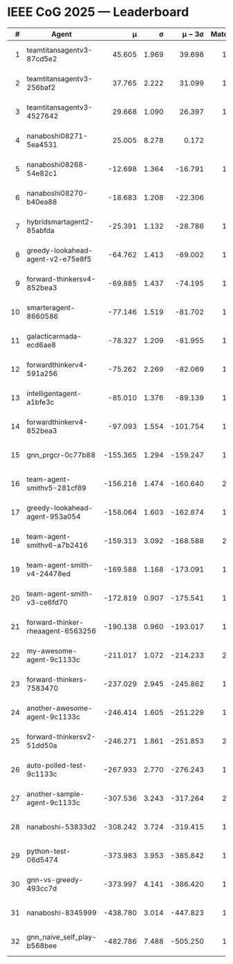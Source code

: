 # IEEE CoG 2025 — Leaderboard

| # | Agent | μ | σ | μ − 3σ | Matches | Updated |
|---:|---|---:|---:|---:|---:|---|
| 1 | teamtitansagentv3-87cd5e2 | 45.605 | 1.969 | 39.698 | 1840 | 2025-08-27 10:13 |
| 2 | teamtitansagentv3-256baf2 | 37.765 | 2.222 | 31.099 | 1820 | 2025-08-27 10:13 |
| 3 | teamtitansagentv3-4527642 | 29.668 | 1.090 | 26.397 | 1760 | 2025-08-27 10:13 |
| 4 | nanaboshi08271-5ea4531 | 25.005 | 8.278 | 0.172 | 220 | 2025-08-27 10:13 |
| 5 | nanaboshi08268-54e82c1 | -12.698 | 1.364 | -16.791 | 1520 | 2025-08-27 10:13 |
| 6 | nanaboshi08270-b40ea88 | -18.683 | 1.208 | -22.306 | 580 | 2025-08-27 10:13 |
| 7 | hybridsmartagent2-85abfda | -25.391 | 1.132 | -28.786 | 1433 | 2025-08-27 10:13 |
| 8 | greedy-lookahead-agent-v2-e75e8f5 | -64.762 | 1.413 | -69.002 | 1678 | 2025-08-27 10:13 |
| 9 | forward-thinkersv4-852bea3 | -69.885 | 1.437 | -74.195 | 1633 | 2025-08-27 10:13 |
| 10 | smarteragent-8660586 | -77.146 | 1.519 | -81.702 | 1555 | 2025-08-27 10:13 |
| 11 | galacticarmada-ecd6ae8 | -78.327 | 1.209 | -81.955 | 1620 | 2025-08-27 10:13 |
| 12 | forwardthinkerv4-591a256 | -75.262 | 2.269 | -82.069 | 1588 | 2025-08-27 10:13 |
| 13 | intelligentagent-a1bfe3c | -85.010 | 1.376 | -89.139 | 1581 | 2025-08-27 10:13 |
| 14 | forwardthinkerv4-852bea3 | -97.093 | 1.554 | -101.754 | 1496 | 2025-08-27 10:13 |
| 15 | gnn_prgcr-0c77b88 | -155.365 | 1.294 | -159.247 | 1480 | 2025-08-27 10:13 |
| 16 | team-agent-smithv5-281cf89 | -156.218 | 1.474 | -160.640 | 2080 | 2025-08-27 10:13 |
| 17 | greedy-lookahead-agent-953a054 | -158.064 | 1.603 | -162.874 | 1818 | 2025-08-27 10:13 |
| 18 | team-agent-smithv6-a7b2416 | -159.313 | 3.092 | -168.588 | 2140 | 2025-08-27 10:13 |
| 19 | team-agent-smith-v4-24478ed | -169.588 | 1.168 | -173.091 | 1840 | 2025-08-27 10:13 |
| 20 | team-agent-smith-v3-ce6fd70 | -172.819 | 0.907 | -175.541 | 1840 | 2025-08-27 10:13 |
| 21 | forward-thinker-rheaagent-6563256 | -190.138 | 0.960 | -193.017 | 1968 | 2025-08-27 10:13 |
| 22 | my-awesome-agent-9c1133c | -211.017 | 1.072 | -214.233 | 2500 | 2025-08-27 10:13 |
| 23 | forward-thinkers-7583470 | -237.029 | 2.945 | -245.862 | 1880 | 2025-08-27 10:13 |
| 24 | another-awesome-agent-9c1133c | -246.414 | 1.605 | -251.229 | 1940 | 2025-08-27 10:13 |
| 25 | forward-thinkersv2-51dd50a | -246.271 | 1.861 | -251.853 | 2028 | 2025-08-27 10:13 |
| 26 | auto-polled-test-9c1133c | -267.933 | 2.770 | -276.243 | 1580 | 2025-08-27 10:13 |
| 27 | another-sample-agent-9c1133c | -307.536 | 3.243 | -317.264 | 2100 | 2025-08-27 10:13 |
| 28 | nanaboshi-53833d2 | -308.242 | 3.724 | -319.415 | 1660 | 2025-08-27 10:13 |
| 29 | python-test-06d5474 | -373.983 | 3.953 | -385.842 | 1770 | 2025-08-27 10:13 |
| 30 | gnn-vs-greedy-493cc7d | -373.997 | 4.141 | -386.420 | 1700 | 2025-08-27 10:13 |
| 31 | nanaboshi-8345999 | -438.780 | 3.014 | -447.823 | 1710 | 2025-08-27 10:13 |
| 32 | gnn_naive_self_play-b568bee | -482.786 | 7.488 | -505.250 | 1320 | 2025-08-27 10:13 |
